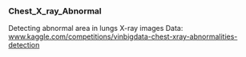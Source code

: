 ### Chest_X_ray_Abnormal
Detecting abnormal area in lungs X-ray images
Data: www.kaggle.com/competitions/vinbigdata-chest-xray-abnormalities-detection
